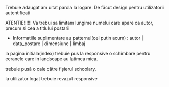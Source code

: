 Trebuie adaugat am uitat parola la logare.
De făcut design pentru utilizatorii autentificati


ATENTIE!!!!!! 
Va trebui sa limitam lungime numelui care apare ca autor, precum si cea a titlului postarii
+ Informatiile suplimentare au patternul(cel putin acum) : autor | data_postare | dimensiune | limbaj

la pagina initiala(index) trebuie pus la responsive o schimbare pentru ecranele care in landscape au latimea mica.

trebuie pusă o cale către fișierul schoolary.

la utilizator logat trebuie revazut responsive
